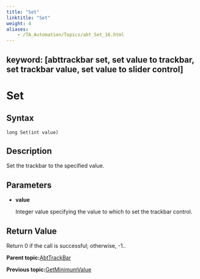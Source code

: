 ```yaml
--- 
title: "Set"
linktitle: "Set"
weight: 4
aliases: 
    - /TA_Automation/Topics/abt_Set_16.html
---
```

keyword: [abttrackbar set, set value to trackbar, set trackbar value, set value to slider control]
---

# Set

## Syntax

`long Set(int value)`

## Description

Set the trackbar to the specified value.

## Parameters

-   **value**

    Integer value specifying the value to which to set the trackbar control.


## Return Value

Return 0 if the call is successful; otherwise, -1..

**Parent topic:**[AbtTrackBar](/TA_Automation/Topics/abt_AbtTrackBar.html)

**Previous topic:**[GetMinimumValue](/TA_Automation/Topics/abt_GetMinimumValue_16.html)

